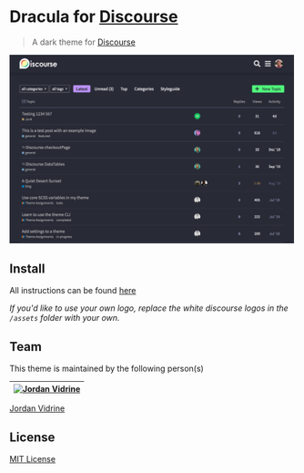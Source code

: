 # Dracula for [Discourse](https://www.discourse.org/)
> A dark theme for [Discourse](https://www.discourse.org/)

<img src="./discourse-dracula.png" width=500/>

## Install
All instructions can be found [here](https://meta.discourse.org/t/dracula-a-dark-theme-for-discourse/146350)

_If you'd like to use your own logo, replace the white discourse logos in the `/assets` folder with your own._

## Team

This theme is maintained by the following person(s)

[![Jordan Vidrine](https://avatars0.githubusercontent.com/u/30537603?v=4&s=100)](https://github.com/jordanvidrine) |
--- |
[Jordan Vidrine](https://github.com/jordanvidrine)

## License

[MIT License](./LICENSE)